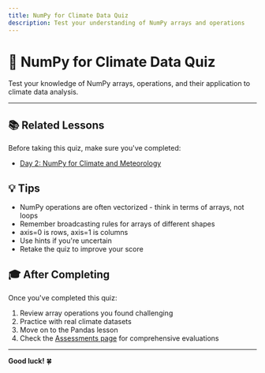 ```yaml
---
title: NumPy for Climate Data Quiz
description: Test your understanding of NumPy arrays and operations
---
```


# 🎯 NumPy for Climate Data Quiz

Test your knowledge of NumPy arrays, operations, and their application to climate data analysis.

<script src="numpy-data.js"></script>

<div id="numpy-quiz" data-quiz-id="numpy"></div>

---

## 📚 Related Lessons

Before taking this quiz, make sure you've completed:

- [Day 2: NumPy for Climate and Meteorology](../day2/01-numpy.md)

## 💡 Tips

- NumPy operations are often vectorized - think in terms of arrays, not loops
- Remember broadcasting rules for arrays of different shapes
- axis=0 is rows, axis=1 is columns
- Use hints if you're uncertain
- Retake the quiz to improve your score

## 🎓 After Completing

Once you've completed this quiz:

1. Review array operations you found challenging
2. Practice with real climate datasets
3. Move on to the Pandas lesson
4. Check the [Assessments page](../assessments.md) for comprehensive evaluations

---

**Good luck!** 🍀

